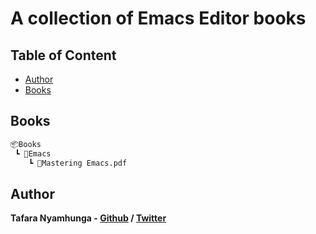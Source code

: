 # A collection of Emacs Editor books

## Table of Content

* [Author](#author)
* [Books](#books)

## Books

```bash
📦Books
 ┗ 📂Emacs
    ┗ 📜Mastering Emacs.pdf
```

## Author

**Tafara Nyamhunga  - [Github](https://github.com/tafara-n) / [Twitter](https://twitter.com/tafaranyamhunga)**
